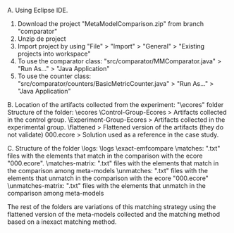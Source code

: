 A. Using Eclipse IDE.
1. Download the project "MetaModelComparison.zip" from branch "comparator"
2. Unzip de project
2. Import project by using "File" > "Import" > "General" > "Existing projects into workspace"
3. To use the comparator class:
		"src/comparator/MMComparator.java" > "Run As..." > "Java Application"
4. To use the counter class:
		"src/comparator/counters/BasicMetricCounter.java" > "Run As..." > "Java Application"

B. Location of the artifacts collected from the experiment: "\ecores" folder
Structure of the folder:
\ecores
	\Control-Group-Ecores > Artifacts collected in the control group.
	\Experiment-Group-Ecores > Artifacts collected in the experimental group.
	\flattened > Flattened version of the artifacts (they do not validate)
	000.ecore > Solution used as a reference in the case study.

C. Structure of the folder \logs:
\logs
	\exact-emfcompare
		\matches: ".txt" files with the elements that match in the comparison with the ecore "000.ecore".
		\matches-matrix: ".txt" files with the elements that match in the comparison among meta-models
		\unmatches: ".txt" files with the elements that unmatch in the comparison with the ecore "000.ecore"
		\unmatches-matrix: ".txt" files with the elements that unmatch in the comparison among meta-models

The rest of the folders are variations of this matching strategy using the flattened version of the meta-models collected and the matching method based on a inexact matching method.
